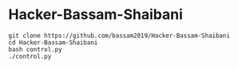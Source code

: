 # Hacker-Bassam-Shaibani
```
git clone https://github.com/bassam2019/Hacker-Bassam-Shaibani
cd Hacker-Bassam-Shaibani
bash control.py
./control.py
```
